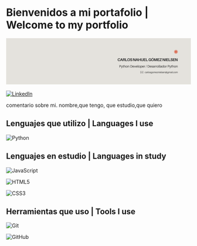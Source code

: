 # Bienvenidos a mi portafolio | Welcome to my portfolio

![Banner de carlosgomeznielsen](banner_github_carlosgomeznielsen.png)

[![LinkedIn](https://img.shields.io/badge/linkedin-%230077B5.svg?style=for-the-badge&logo=linkedin&logoColor=white)](https://www.linkedin.com/in/carlosnahuelgomeznielsen)

comentario sobre mi. nombre,que tengo, que estudio,que quiero

## Lenguajes que utilizo | Languages ​​I use

![Python](https://img.shields.io/badge/python-3670A0?style=for-the-badge&logo=python&logoColor=ffdd54)

## Lenguajes en estudio | Languages ​​in study

![JavaScript](https://img.shields.io/badge/javascript-%23323330.svg?style=for-the-badge&logo=javascript&logoColor=%23F7DF1E)

![HTML5](https://img.shields.io/badge/html5-%23E34F26.svg?style=for-the-badge&logo=html5&logoColor=white)

![CSS3](https://img.shields.io/badge/css3-%231572B6.svg?style=for-the-badge&logo=css3&logoColor=white)

## Herramientas que uso | Tools I use

![Git](https://img.shields.io/badge/git-%23F05033.svg?style=for-the-badge&logo=git&logoColor=white)

![GitHub](https://img.shields.io/badge/github-%23121011.svg?style=for-the-badge&logo=github&logoColor=white)


